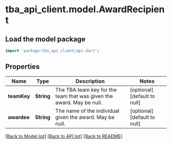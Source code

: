 # tba_api_client.model.AwardRecipient

## Load the model package

```dart
import 'package:tba_api_client/api.dart';
```

## Properties

| Name        | Type       | Description                                                          | Notes                       |
| ----------- | ---------- | -------------------------------------------------------------------- | --------------------------- |
| **teamKey** | **String** | The TBA team key for the team that was given the award. May be null. | [optional][default to null] |
| **awardee** | **String** | The name of the individual given the award. May be null.             | [optional][default to null] |

[[Back to Model list]](../README.md#documentation-for-models) [[Back to API list]](../README.md#documentation-for-api-endpoints) [[Back to README]](../README.md)
